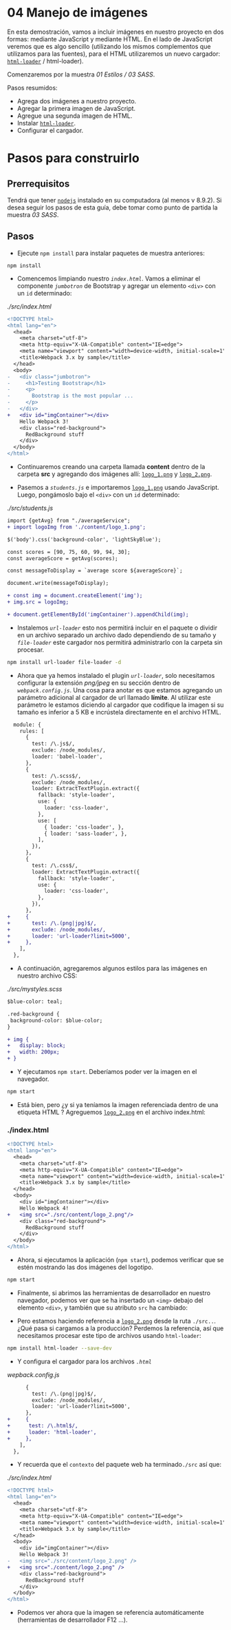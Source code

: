 # 04 Manejo de imágenes

En esta demostración, vamos a incluir imágenes en nuestro proyecto en dos formas: mediante JavaScript y mediante HTML.
En el lado de JavaScript veremos que es algo sencillo (utilizando los mismos complementos que utilizamos para las fuentes), para el HTML utilizaremos un nuevo cargador: [`html-loader`](https://github.com/webpack-contrib) / html-loader).

Comenzaremos por la muestra _01 Estilos / 03 SASS_.

Pasos resumidos:
 - Agrega dos imágenes a nuestro proyecto.
 - Agregar la primera imagen de JavaScript.
 - Agregue una segunda imagen de HTML.
 - Instalar [`html-loader`](https://github.com/webpack-contrib/html-loader).
 - Configurar el cargador.

# Pasos para construirlo

## Prerrequisitos

Tendrá que tener [`nodejs`](https://nodejs.org/es/) instalado en su computadora (al menos v 8.9.2). Si desea seguir los pasos de esta guía, debe tomar como punto de partida la muestra _03 SASS_.

## Pasos

- Ejecute `npm install` para instalar paquetes de muestra anteriores:

```
npm install
```
- Comencemos limpiando nuestro _`index.html`_. Vamos a eliminar el componente _`jumbotron`_ de Bootstrap y agregar un elemento `<div>` con un `id` determinado:

_./src/index.html_

```diff
<!DOCTYPE html>
<html lang="en">
  <head>
    <meta charset="utf-8">
    <meta http-equiv="X-UA-Compatible" content="IE=edge">
    <meta name="viewport" content="width=device-width, initial-scale=1">
    <title>Webpack 3.x by sample</title>
  </head>
  <body>
-   <div class="jumbotron">
-     <h1>Testing Bootstrap</h1>
-     <p>
-       Bootstrap is the most popular ...
-     </p>
-   </div>
+   <div id="imgContainer"></div>
    Hello Webpack 3!
    <div class="red-background">
      RedBackground stuff
    </div>
  </body>
</html>
```

- Continuaremos creando una carpeta llamada **content** dentro de la carpeta **src** y agregando dos imágenes allí: [`logo_1.png`](./src/content/logo_1.png) y [`logo_2.png`](./src/content/logo_2.png).

- Pasemos a _`students.js`_ e importaremos [`logo_1.png`](./src/content/logo_1.png) usando JavaScript.
Luego, pongámoslo bajo el `<div>` con un `id` determinado:

_./src/students.js_

```diff
import {getAvg} from "./averageService";
+ import logoImg from './content/logo_1.png';

$('body').css('background-color', 'lightSkyBlue');

const scores = [90, 75, 60, 99, 94, 30];
const averageScore = getAvg(scores);

const messageToDisplay = `average score ${averageScore}`;

document.write(messageToDisplay);

+ const img = document.createElement('img');
+ img.src = logoImg;

+ document.getElementById('imgContainer').appendChild(img);
```

- Instalemos _`url-loader`_ esto nos permitirá incluir en el paquete o dividir en un archivo separado un archivo dado
dependiendo de su tamaño y _`file-loader`_ este cargador nos permitirá administrarlo con la carpeta sin procesar.

```bash
npm install url-loader file-loader -d
```

- Ahora que ya hemos instalado el plugin _`url-loader`_, solo necesitamos configurar la extensión _png/jpeg_ en su sección dentro de _`webpack.config.js`_. Una cosa para anotar es que estamos agregando un parámetro adicional al cargador de url llamado **límite**. Al utilizar este parámetro le estamos diciendo al cargador que codifique la imagen si su tamaño es inferior a 5 KB e incrústela directamente en el archivo HTML.

```diff
  module: {
    rules: [
      {
        test: /\.js$/,
        exclude: /node_modules/,
        loader: 'babel-loader',
      },
      {
        test: /\.scss$/,
        exclude: /node_modules/,
        loader: ExtractTextPlugin.extract({
          fallback: 'style-loader',
          use: {
            loader: 'css-loader',
          },
          use: [
            { loader: 'css-loader', },
            { loader: 'sass-loader', },
          ],
        }),
      },
      {
        test: /\.css$/,
        loader: ExtractTextPlugin.extract({
          fallback: 'style-loader',
          use: {
            loader: 'css-loader',
          },
        }),
      },
+     {
+       test: /\.(png|jpg)$/,
+       exclude: /node_modules/,
+       loader: 'url-loader?limit=5000',
+     },      
    ],
  },
```

- A continuación, agregaremos algunos estilos para las imágenes en nuestro archivo CSS:

_./src/mystyles.scss_

```diff
$blue-color: teal;

.red-background {
 background-color: $blue-color;
}

+ img {
+   display: block;
+   width: 200px;
+ }
```

- Y ejecutamos `npm start`. Deberíamos poder ver la imagen en el navegador.

```bash
npm start
```

- Está bien, pero ¿y si ya teníamos la imagen referenciada dentro de una etiqueta HTML <img>? Agreguemos [`logo_2.png`](./src/content/logo_2.png) en el archivo index.html:

### ./index.html

```diff
<!DOCTYPE html>
<html lang="en">
  <head>
    <meta charset="utf-8">
    <meta http-equiv="X-UA-Compatible" content="IE=edge">
    <meta name="viewport" content="width=device-width, initial-scale=1">
    <title>Webpack 3.x by sample</title>
  </head>
  <body>
    <div id="imgContainer"></div>
    Hello Webpack 4!
+   <img src="./src/content/logo_2.png"/>
    <div class="red-background">
      RedBackground stuff
    </div>
  </body>
</html>
```

- Ahora, si ejecutamos la aplicación (`npm start`), podemos verificar que se estén mostrando las dos imágenes del logotipo.

```bash
npm start
```

- Finalmente, si abrimos las herramientas de desarrollador en nuestro navegador, podemos ver que se ha insertado un `<img>` debajo del elemento `<div>`, y también que su atributo `src` ha cambiado:

- Pero estamos haciendo referencia a [`logo_2.png`](./src/content/logo_2.png) desde la ruta `./src..`. ¿Qué pasa si cargamos a la producción? Perdemos la referencia, así que necesitamos procesar este tipo de archivos usando `html-loader`:

```bash
npm install html-loader --save-dev
```

- Y configura el cargador para los archivos _`.html`_

_wepback.config.js_

```diff
      {
        test: /\.(png|jpg)$/,
        exclude: /node_modules/,
        loader: 'url-loader?limit=5000',
      },
+     {
+      test: /\.html$/,
+      loader: 'html-loader',
+     },      
    ],    
  },
```

- Y recuerda que el `contexto` del paquete web ha terminado`./src` así que:

_./src/index.html_

```diff
<!DOCTYPE html>
<html lang="en">
  <head>
    <meta charset="utf-8">
    <meta http-equiv="X-UA-Compatible" content="IE=edge">
    <meta name="viewport" content="width=device-width, initial-scale=1">
    <title>Webpack 3.x by sample</title>
  </head>
  <body>
    <div id="imgContainer"></div>
    Hello Webpack 3!
-   <img src="./src/content/logo_2.png" />
+   <img src="./content/logo_2.png" />
    <div class="red-background">
      RedBackground stuff
    </div>
  </body>
</html>
```

- Podemos ver ahora que la imagen se referencia automáticamente (herramientas de desarrollador F12 ...).